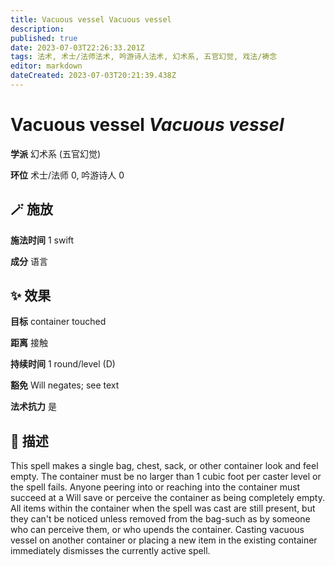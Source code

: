 ```yaml
---
title: Vacuous vessel Vacuous vessel
description: 
published: true
date: 2023-07-03T22:26:33.201Z
tags: 法术, 术士/法师法术, 吟游诗人法术, 幻术系, 五官幻觉, 戏法/祷念
editor: markdown
dateCreated: 2023-07-03T20:21:39.438Z
---
```


# **Vacuous vessel** *Vacuous vessel*

**学派** 幻术系 (五官幻觉) 

**环位** 术士/法师 0, 吟游诗人 0

## 🪄 施放

**施法时间** 1 swift

**成分** 语言

## ✨ 效果 

**目标** container touched 

**距离** 接触  

**持续时间** 1 round/level (D) 

**豁免** Will negates; see text

**法术抗力** 是

## 📖 描述

This spell makes a single bag, chest, sack, or other container look and feel empty. The container must be no larger than 1 cubic foot per caster level or the spell fails. Anyone peering into or reaching into the container must succeed at a Will save or perceive the container as being completely empty. All items within the container when the spell was cast are still present, but they can't be noticed unless removed from the bag-such as by someone who can perceive them, or who upends the container.  Casting vacuous vessel on another container or placing a new item in the existing container immediately dismisses the currently active spell.
    